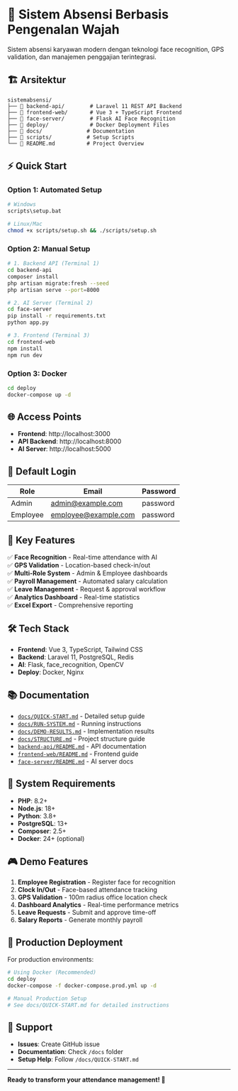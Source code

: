# 🚀 Sistem Absensi Berbasis Pengenalan Wajah

Sistem absensi karyawan modern dengan teknologi face recognition, GPS validation, dan manajemen penggajian terintegrasi.

## 🏗️ Arsitektur

```
sistemabsensi/
├── 📂 backend-api/        # Laravel 11 REST API Backend
├── 📂 frontend-web/       # Vue 3 + TypeScript Frontend
├── 📂 face-server/        # Flask AI Face Recognition
├── 📂 deploy/             # Docker Deployment Files
├── 📂 docs/              # Documentation
├── 📂 scripts/           # Setup Scripts
└── 📄 README.md          # Project Overview
```

## ⚡ Quick Start

### Option 1: Automated Setup

```bash
# Windows
scripts\setup.bat

# Linux/Mac
chmod +x scripts/setup.sh && ./scripts/setup.sh
```

### Option 2: Manual Setup

```bash
# 1. Backend API (Terminal 1)
cd backend-api
composer install
php artisan migrate:fresh --seed
php artisan serve --port=8000

# 2. AI Server (Terminal 2)
cd face-server
pip install -r requirements.txt
python app.py

# 3. Frontend (Terminal 3)
cd frontend-web
npm install
npm run dev
```

### Option 3: Docker

```bash
cd deploy
docker-compose up -d
```

## 🌐 Access Points

- **Frontend**: http://localhost:3000
- **API Backend**: http://localhost:8000
- **AI Server**: http://localhost:5000

## 🔑 Default Login

| Role     | Email                | Password |
| -------- | -------------------- | -------- |
| Admin    | admin@example.com    | password |
| Employee | employee@example.com | password |

## 🎯 Key Features

✅ **Face Recognition** - Real-time attendance with AI  
✅ **GPS Validation** - Location-based check-in/out  
✅ **Multi-Role System** - Admin & Employee dashboards  
✅ **Payroll Management** - Automated salary calculation  
✅ **Leave Management** - Request & approval workflow  
✅ **Analytics Dashboard** - Real-time statistics  
✅ **Excel Export** - Comprehensive reporting

## 🛠️ Tech Stack

- **Frontend**: Vue 3, TypeScript, Tailwind CSS
- **Backend**: Laravel 11, PostgreSQL, Redis
- **AI**: Flask, face_recognition, OpenCV
- **Deploy**: Docker, Nginx

## 📚 Documentation

- [`docs/QUICK-START.md`](docs/QUICK-START.md) - Detailed setup guide
- [`docs/RUN-SYSTEM.md`](docs/RUN-SYSTEM.md) - Running instructions
- [`docs/DEMO-RESULTS.md`](docs/DEMO-RESULTS.md) - Implementation results
- [`docs/STRUCTURE.md`](docs/STRUCTURE.md) - Project structure guide
- [`backend-api/README.md`](backend-api/README.md) - API documentation
- [`frontend-web/README.md`](frontend-web/README.md) - Frontend guide
- [`face-server/README.md`](face-server/README.md) - AI server docs

## 🔧 System Requirements

- **PHP**: 8.2+
- **Node.js**: 18+
- **Python**: 3.8+
- **PostgreSQL**: 13+
- **Composer**: 2.5+
- **Docker**: 24+ (optional)

## 🎮 Demo Features

1. **Employee Registration** - Register face for recognition
2. **Clock In/Out** - Face-based attendance tracking
3. **GPS Validation** - 100m radius office location check
4. **Dashboard Analytics** - Real-time performance metrics
5. **Leave Requests** - Submit and approve time-off
6. **Salary Reports** - Generate monthly payroll

## 🚀 Production Deployment

For production environments:

```bash
# Using Docker (Recommended)
cd deploy
docker-compose -f docker-compose.prod.yml up -d

# Manual Production Setup
# See docs/QUICK-START.md for detailed instructions
```

## 🤝 Support

- **Issues**: Create GitHub issue
- **Documentation**: Check `/docs` folder
- **Setup Help**: Follow `/docs/QUICK-START.md`

---

**Ready to transform your attendance management! 🎯**
